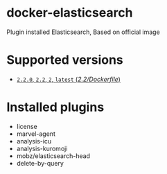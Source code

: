 # docker-elasticsearch
Plugin installed Elasticsearch, Based on official image

# Supported versions

- [`2.2.0`, `2.2`, `2`, `latest` (*2.2/Dockerfile*)](https://github.com/iwai/docker-elasticsearch/blob/9428ddbdd01f4c3e8b15e9a24b384f6e91645fb6/2.2/Dockerfile)

# Installed plugins

- license
- marvel-agent
- analysis-icu
- analysis-kuromoji
- mobz/elasticsearch-head
- delete-by-query
